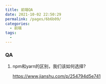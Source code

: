 ```yaml
---
title: 前端QA
date: 2021-10-02 22:50:29
permalink: /pages/6b6b09/
categories:
  - 前端
tags:
  - 
---
```





### QA

1. npm和yarn的区别，我们该如何选择?

   https://www.jianshu.com/p/254794d5e741

   


